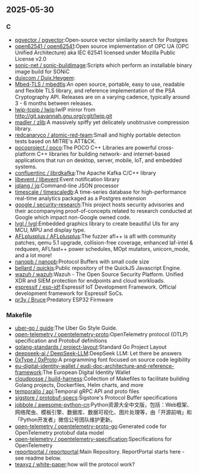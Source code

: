 ## 2025-05-30

### C

* [pgvector / pgvector](https://github.com/pgvector/pgvector):Open-source vector similarity search for Postgres
* [open62541 / open62541](https://github.com/open62541/open62541):Open source implementation of OPC UA (OPC Unified Architecture) aka IEC 62541 licensed under Mozilla Public License v2.0
* [sonic-net / sonic-buildimage](https://github.com/sonic-net/sonic-buildimage):Scripts which perform an installable binary image build for SONiC
* [duixcom / Duix.Heygem](https://github.com/duixcom/Duix.Heygem):
* [Mbed-TLS / mbedtls](https://github.com/Mbed-TLS/mbedtls):An open source, portable, easy to use, readable and flexible TLS library, and reference implementation of the PSA Cryptography API. Releases are on a varying cadence, typically around 3 - 6 months between releases.
* [lwip-tcpip / lwip](https://github.com/lwip-tcpip/lwip):lwIP mirror from http://git.savannah.gnu.org/cgit/lwip.git
* [madler / zlib](https://github.com/madler/zlib):A massively spiffy yet delicately unobtrusive compression library.
* [redcanaryco / atomic-red-team](https://github.com/redcanaryco/atomic-red-team):Small and highly portable detection tests based on MITRE's ATT&CK.
* [pocoproject / poco](https://github.com/pocoproject/poco):The POCO C++ Libraries are powerful cross-platform C++ libraries for building network- and internet-based applications that run on desktop, server, mobile, IoT, and embedded systems.
* [confluentinc / librdkafka](https://github.com/confluentinc/librdkafka):The Apache Kafka C/C++ library
* [libevent / libevent](https://github.com/libevent/libevent):Event notification library
* [jqlang / jq](https://github.com/jqlang/jq):Command-line JSON processor
* [timescale / timescaledb](https://github.com/timescale/timescaledb):A time-series database for high-performance real-time analytics packaged as a Postgres extension
* [google / security-research](https://github.com/google/security-research):This project hosts security advisories and their accompanying proof-of-concepts related to research conducted at Google which impact non-Google owned code.
* [lvgl / lvgl](https://github.com/lvgl/lvgl):Embedded graphics library to create beautiful UIs for any MCU, MPU and display type.
* [AFLplusplus / AFLplusplus](https://github.com/AFLplusplus/AFLplusplus):The fuzzer afl++ is afl with community patches, qemu 5.1 upgrade, collision-free coverage, enhanced laf-intel & redqueen, AFLfast++ power schedules, MOpt mutators, unicorn_mode, and a lot more!
* [nanopb / nanopb](https://github.com/nanopb/nanopb):Protocol Buffers with small code size
* [bellard / quickjs](https://github.com/bellard/quickjs):Public repository of the QuickJS Javascript Engine.
* [wazuh / wazuh](https://github.com/wazuh/wazuh):Wazuh - The Open Source Security Platform. Unified XDR and SIEM protection for endpoints and cloud workloads.
* [espressif / esp-idf](https://github.com/espressif/esp-idf):Espressif IoT Development Framework. Official development framework for Espressif SoCs.
* [pr3y / Bruce](https://github.com/pr3y/Bruce):Predatory ESP32 Firmware

### Makefile

* [uber-go / guide](https://github.com/uber-go/guide):The Uber Go Style Guide.
* [open-telemetry / opentelemetry-proto](https://github.com/open-telemetry/opentelemetry-proto):OpenTelemetry protocol (OTLP) specification and Protobuf definitions
* [golang-standards / project-layout](https://github.com/golang-standards/project-layout):Standard Go Project Layout
* [deepseek-ai / DeepSeek-LLM](https://github.com/deepseek-ai/DeepSeek-LLM):DeepSeek LLM: Let there be answers
* [0xType / 0xProto](https://github.com/0xType/0xProto):A programming font focused on source code legibility
* [eu-digital-identity-wallet / eudi-doc-architecture-and-reference-framework](https://github.com/eu-digital-identity-wallet/eudi-doc-architecture-and-reference-framework):The European Digital Identity Wallet
* [cloudposse / build-harness](https://github.com/cloudposse/build-harness):Collection of Makefiles to facilitate building Golang projects, Dockerfiles, Helm charts, and more
* [temporalio / api](https://github.com/temporalio/api):Temporal gRPC API and proto files
* [sigstore / protobuf-specs](https://github.com/sigstore/protobuf-specs):Sigstore's Protocol Buffer specifications
* [jobbole / awesome-python-cn](https://github.com/jobbole/awesome-python-cn):Python资源大全中文版，包括：Web框架、网络爬虫、模板引擎、数据库、数据可视化、图片处理等，由「开源前哨」和「Python开发者」微信公号团队维护更新。
* [open-telemetry / opentelemetry-proto-go](https://github.com/open-telemetry/opentelemetry-proto-go):Generated code for OpenTelemetry protobuf data model
* [open-telemetry / opentelemetry-specification](https://github.com/open-telemetry/opentelemetry-specification):Specifications for OpenTelemetry
* [reportportal / reportportal](https://github.com/reportportal/reportportal):Main Repository. ReportPortal starts here - see readme below.
* [teaxyz / white-paper](https://github.com/teaxyz/white-paper):how will the protocol work?
